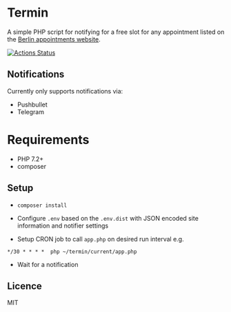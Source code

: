 # Termin

A simple PHP script for notifying for a free slot for any appointment listed on the [Berlin appointments website][0].

[![Actions Status](https://github.com/inverse/termin/workflows/CI/badge.svg)](https://github.com/inverse/termin/actions)


## Notifications

Currently only supports notifications via:

- Pushbullet
- Telegram

# Requirements

- PHP 7.2+
- composer

## Setup

- `composer install`
- Configure `.env` based on the `.env.dist` with JSON encoded site information and notifier settings

- Setup CRON job to call `app.php` on desired run interval e.g.

 `*/30 * * * *  php ~/termin/current/app.php`

- Wait for a notification

## Licence 

MIT

[0]: https://service.berlin.de/terminvereinbarung/
